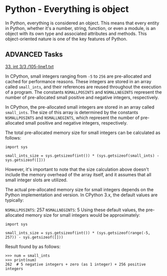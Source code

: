 # Python - Everything is object

In Python, everything is considered an object. This means that every entity in Python, whether it's a number, string, function, or even a module, is an object with its own type and associated attributes and methods. This object-oriented nature is one of the key features of Python.

## ADVANCED Tasks

[33. int 3/3 /105-line1.txt](https://chat.openai.com/)

In CPython, small integers ranging from `-5` to `256` are pre-allocated and cached for performance reasons. These integers are stored in an array called `small_ints`, and their references are reused throughout the execution of a program. The constants `NSMALLPOSINTS` and `NSMALLNEGINTS` represent the number of pre-allocated small positive and negative integers, respectively.

In CPython, the pre-allocated small integers are stored in an array called `small_ints`. The size of this array is determined by the constants `NSMALLPOSINTS` and `NSMALLNEGINTS`, which represent the number of pre-allocated small positive and negative integers, respectively.

The total pre-allocated memory size for small integers can be calculated as follows:
```
import sys

small_ints_size = sys.getsizeof(int()) * (sys.getsizeof(small_ints) - sys.getsizeof([]))
```

However, it's important to note that the size calculation above doesn't include the memory overhead of the array itself, and it assumes that all small integer slots are utilized.

The actual pre-allocated memory size for small integers depends on the Python implementation and version. In CPython 3.x, the default values are typically:

`NSMALLPOSINTS`: 257
`NSMALLNEGINTS`: 5
Using these default values, the pre-allocated memory size for small integers would be approximately:
```
import sys

small_ints_size = sys.getsizeof(int()) * (sys.getsizeof(range(-5, 257)) - sys.getsizeof([]))
```

Result found by as follows:
```
>>> num = small_ints
>>> print(num)
262  # 5 negative integers + zero (as 1 integer) + 256 positive integers
```
